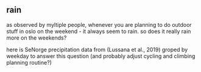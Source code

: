 ## rain

as observed by myltiple people, whenever you are planning to do outdoor stuff in oslo on the weekend - it always seem to rain. so does it really rain more on the weekends? 

here is SeNorge precipitation data from (Lussana et al., 2019) groped by weekday to answer this question (and probably adjust cycling and climbing planning routine?)

